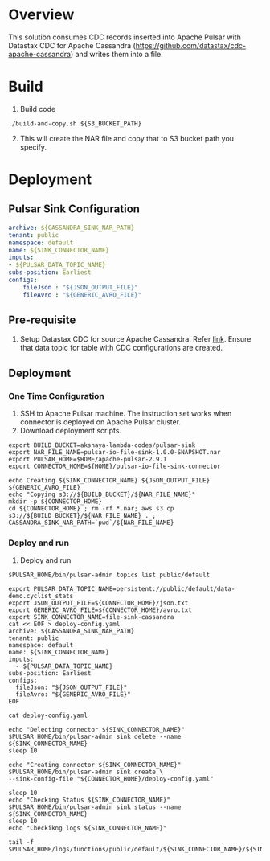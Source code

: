 # Overview
This solution consumes CDC records inserted into Apache Pulsar with Datastax CDC for Apache Cassandra (https://github.com/datastax/cdc-apache-cassandra) and writes them into a file. 

# Build
1. Build code
```
./build-and-copy.sh ${S3_BUCKET_PATH}
```
2. This will create the NAR file and copy that to S3 bucket path you specify. 

# Deployment
## Pulsar Sink Configuration
```yaml
archive: ${CASSANDRA_SINK_NAR_PATH}
tenant: public
namespace: default
name: ${SINK_CONNECTOR_NAME}
inputs:
- ${PULSAR_DATA_TOPIC_NAME}
subs-position: Earliest
configs:
    fileJson : "${JSON_OUTPUT_FILE}"
    fileAvro : "${GENERIC_AVRO_FILE}"

```

## Pre-requisite
1. Setup Datastax CDC for source Apache Cassandra. Refer [link](../README.md). Ensure that data topic for table with CDC configurations are created. 

## Deployment 
### One Time Configuration
1. SSH to Apache Pulsar machine. The instruction set works when connector is deployed on Apache Pulsar cluster. 
2. Download deployment scripts.
```shell
export BUILD_BUCKET=akshaya-lambda-codes/pulsar-sink
export NAR_FILE_NAME=pulsar-io-file-sink-1.0.0-SNAPSHOT.nar
export PULSAR_HOME=$HOME/apache-pulsar-2.9.1
export CONNECTOR_HOME=${HOME}/pulsar-io-file-sink-connector

echo Creating ${SINK_CONNECTOR_NAME} ${JSON_OUTPUT_FILE} ${GENERIC_AVRO_FILE}
echo "Copying s3://${BUILD_BUCKET}/${NAR_FILE_NAME}"
mkdir -p ${CONNECTOR_HOME}
cd ${CONNECTOR_HOME} ; rm -rf *.nar; aws s3 cp  s3://${BUILD_BUCKET}/${NAR_FILE_NAME} . ;
CASSANDRA_SINK_NAR_PATH=`pwd`/${NAR_FILE_NAME}

```

### Deploy and run
1. Deploy and run
```shell
$PULSAR_HOME/bin/pulsar-admin topics list public/default

export PULSAR_DATA_TOPIC_NAME=persistent://public/default/data-demo.cyclist_stats
export JSON_OUTPUT_FILE=${CONNECTOR_HOME}/json.txt
export GENERIC_AVRO_FILE=${CONNECTOR_HOME}/avro.txt
export SINK_CONNECTOR_NAME=file-sink-cassandra
cat << EOF > deploy-config.yaml
archive: ${CASSANDRA_SINK_NAR_PATH}
tenant: public
namespace: default
name: ${SINK_CONNECTOR_NAME}
inputs:
  - ${PULSAR_DATA_TOPIC_NAME}
subs-position: Earliest
configs:
  fileJson: "${JSON_OUTPUT_FILE}"
  fileAvro: "${GENERIC_AVRO_FILE}"
EOF

cat deploy-config.yaml

echo "Delecting connector ${SINK_CONNECTOR_NAME}"
$PULSAR_HOME/bin/pulsar-admin sink delete --name ${SINK_CONNECTOR_NAME}
sleep 10

echo "Creating connector ${SINK_CONNECTOR_NAME}"
$PULSAR_HOME/bin/pulsar-admin sink create \
--sink-config-file "${CONNECTOR_HOME}/deploy-config.yaml"

sleep 10
echo "Checking Status ${SINK_CONNECTOR_NAME}"
$PULSAR_HOME/bin/pulsar-admin sink status --name ${SINK_CONNECTOR_NAME}
sleep 10
echo "Checkikng logs ${SINK_CONNECTOR_NAME}"

tail -f  $PULSAR_HOME/logs/functions/public/default/${SINK_CONNECTOR_NAME}/${SINK_CONNECTOR_NAME}-0.log
```